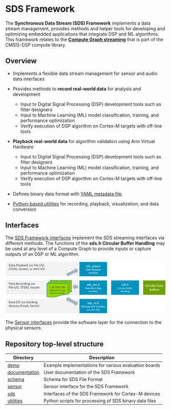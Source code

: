 # SDS Framework

The **Synchronous Data Stream (SDS) Framework** implements a data stream management, provides methods and helper tools for developing and optimizing embedded applications that integrate DSP and ML algorithms. This framework relates to the [**Compute Graph streaming**](https://github.com/ARM-software/CMSIS-DSP/tree/main/ComputeGraph) that is part of the CMSIS-DSP compute library.

## Overview 

- Implements a flexible data stream management for sensor and audio data interfaces

- Provides methods to **record real-world data** for analysis and development
  - Input to Digital Signal Processing (DSP) development tools such as filter designers
  - Input to Machine Learning (ML) model classification, training, and performance optimization
  - Verify execution of DSP algorithm on Cortex-M targets with off-line tools

- **Playback real-world data** for algorithm validation using Arm Virtual Hardware
  - Input to Digital Signal Processing (DSP) development tools such as filter designers
  - Input to Machine Learning (ML) model classification, training, and performance optimization 
  - Verify execution of DSP algorithm on Cortex-M targets with off-line tools

- Defines binary data format with [YAML metadata file](./schema/README.md).

- [Python-based utilities](./utilities/README.md) for recording, playback, visualization, and data conversion

## Interfaces

The [SDS Framework interfaces](./sds/README.md) implement the SDS streaming interfaces via different methods. The functions of the **sds.h Circular Buffer Handling** may be used at any level of a Compute Graph to provide inputs or capture outputs of an DSP or ML algorithm.

![Interfaces](./documentation/images/SDS-Interfaces.png "Interfaces")

The [Sensor interfaces](./sensor/README.md) provide the software layer for the connection to the physical sensors.

## Repository top-level structure

Directory                         | Description
----------------------------------|-------------------------------
[demo](./demo)                    | Example implementations for various evaluation boards
[documentation](./documentation/) | User documentation of the SDS Framework
[schema](./schema)                | Schema for SDS File Format
[sensor](./sensor)                | Sensor interface for the SDS Framework
[sds](./sds)                      | Interfaces of the SDS Framework for Cortex-M devices
[utilities](./utilities)          | Python scripts for processing of SDS binary data files
